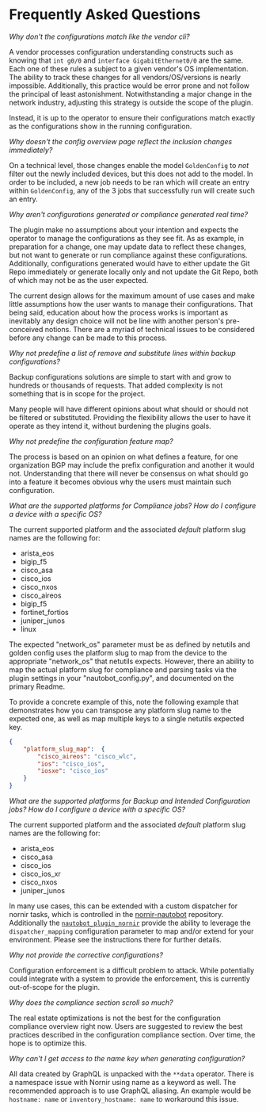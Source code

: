 # Frequently Asked Questions

_Why don't the configurations match like the vendor cli?_

A vendor processes configuration understanding constructs such as knowing that `int g0/0` and `interface GigabitEthernet0/0` are the same. Each one of these 
rules a subject to a given vendor's OS implementation. The ability to track these changes for all vendors/OS/versions is nearly impossible. Additionally, 
this practice would be error prone and not follow the principal of least astonishment. Notwithstanding a major change in the network industry, adjusting 
this strategy is outside the scope of the plugin. 

Instead, it is up to the operator to ensure their configurations match exactly as the configurations show in the running configuration.

_Why doesn't the config overview page reflect the inclusion changes immediately?_

On a technical level, those changes enable the model `GoldenConfig` to *not* filter out the newly included devices, but this does not add to the
model. In order to be included, a new job needs to be ran which will create an entry within `GoldenConfig`, any of the 3 jobs that successfully run
will create such an entry.

_Why aren't configurations generated or compliance generated real time?_

The plugin make no assumptions about your intention and expects the operator to manage the configurations as they see fit. As as example, in preparation for 
a change, one may update data to reflect these changes, but not want to generate or run compliance against these configurations. Additionally, 
configurations generated would have to either update the Git Repo immediately or generate locally only and not update the Git Repo, both of which may not be 
as the user expected.

The current design allows for the maximum amount of use cases and make little assumptions how the user wants to manage their configurations. That being
said, education about how the process works is important as inevitably any design choice will not be line with another person's pre-conceived notions. There 
are a myriad of technical issues to be considered before any change can be made to this process.

_Why not predefine a list of remove and substitute lines within backup configurations?_

Backup configurations solutions are simple to start with and grow to hundreds or thousands of requests. That added complexity is not something that is in scope for the project.

Many people will have different opinions about what should or should not be filtered or substituted. Providing the flexibility allows the user to have it
operate as they intend it, without burdening the plugins goals.

_Why not predefine the configuration feature map?_

The process is based on an opinion on what defines a feature, for one organization BGP may include the prefix configuration and another it would not.
Understanding that there will never be consensus on what should go into a feature it becomes obvious why the users must maintain such configuration.

_What are the supported platforms for Compliance jobs? How do I configure a device with a specific OS?_

The current supported platform and the associated *default* platform slug names are the following for:

* arista_eos
* bigip_f5
* cisco_asa
* cisco_ios
* cisco_nxos
* cisco_aireos
* bigip_f5
* fortinet_fortios
* juniper_junos
* linux

The expected "network_os" parameter must be as defined by netutils and golden config uses the platform slug to map from the device to the appropriate
"network_os" that netutils expects. However, there an ability to map the actual platform slug for compliance and parsing tasks via the plugin settings in your
"nautobot_config.py", and documented on the primary Readme.

To provide a concrete example of this, note the following example that demonstrates how you can transpose any platform slug name to the expected one, as well as
map multiple keys to a single netutils expected key.
```json
{
    "platform_slug_map":  {
        "cisco_aireos": "cisco_wlc",
        "ios": "cisco_ios",
        "iosxe": "cisco_ios"
    }
}
```

_What are the supported platforms for Backup and Intended Configuration jobs? How do I configure a device with a specific OS?_

The current supported platform and the associated *default* platform slug names are the following for:

* arista_eos
* cisco_asa
* cisco_ios
* cisco_ios_xr
* cisco_nxos
* juniper_junos

In many use cases, this can be extended with a custom dispatcher for nornir tasks, which is controlled in the [nornir-nautobot](https://github.com/nautobot/nornir-nautobot)
repository. Additionally the [`nautobot_plugin_nornir`](https://pypi.org/project/nautobot-plugin-nornir/) provide the ability to leverage the `dispatcher_mapping`
configuration parameter to map and/or extend for your environment. Please see the instructions there for further details.

_Why not provide the corrective configurations?_

Configuration enforcement is a difficult problem to attack. While potentially could integrate with a system to provide the enforcement, this is currently 
out-of-scope for the plugin.

_Why does the compliance section scroll so much?_

The real estate optimizations is not the best for the configuration compliance overview right now. Users are suggested to review the best practices
described in the configuration compliance section. Over time, the hope is to optimize this.

_Why can't I get access to the name key when generating configuration?_

All data created by GraphQL is unpacked with the `**data` operator. There is a namespace issue with Nornir using name as a keyword as well. The recommended
approach is to use GraphQL aliasing. An example would be `hostname: name` or `inventory_hostname: name` to workaround this issue.